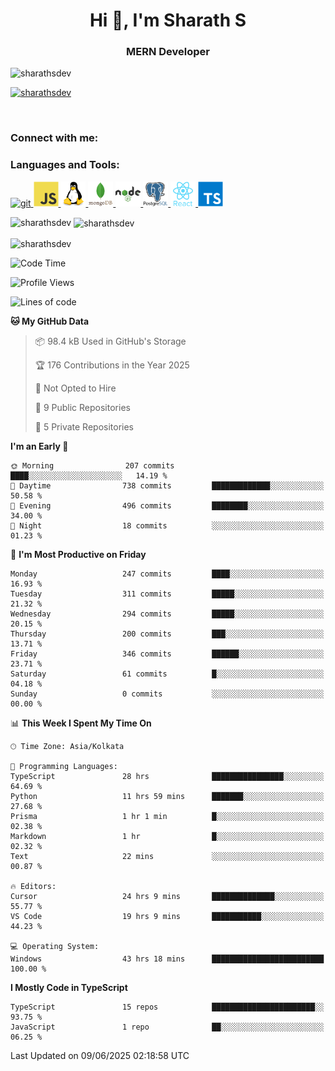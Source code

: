 <h1 align="center">Hi 👋, I'm Sharath S</h1>
<h3 align="center">MERN Developer</h3>

<p align="left"> <img src="https://komarev.com/ghpvc/?username=sharathsdev&label=Profile%20views&color=0e75b6&style=flat" alt="sharathsdev" /> </p>

<p align="left"> <a href="https://github.com/ryo-ma/github-profile-trophy"><img src="https://github-profile-trophy.vercel.app/?username=sharathsdev" alt="sharathsdev" /></a> </p>

<p align="left"> <a href="https://twitter.com/" target="blank"><img src="https://img.shields.io/twitter/follow/?logo=twitter&style=for-the-badge" alt="" /></a> </p>

<h3 align="left">Connect with me:</h3>
<p align="left">
</p>

<h3 align="left">Languages and Tools:</h3>
<p align="left"> <a href="https://git-scm.com/" target="_blank" rel="noreferrer"> <img src="https://www.vectorlogo.zone/logos/git-scm/git-scm-icon.svg" alt="git" width="40" height="40"/> </a> <a href="https://developer.mozilla.org/en-US/docs/Web/JavaScript" target="_blank" rel="noreferrer"> <img src="https://raw.githubusercontent.com/devicons/devicon/master/icons/javascript/javascript-original.svg" alt="javascript" width="40" height="40"/> </a> <a href="https://www.linux.org/" target="_blank" rel="noreferrer"> <img src="https://raw.githubusercontent.com/devicons/devicon/master/icons/linux/linux-original.svg" alt="linux" width="40" height="40"/> </a> <a href="https://www.mongodb.com/" target="_blank" rel="noreferrer"> <img src="https://raw.githubusercontent.com/devicons/devicon/master/icons/mongodb/mongodb-original-wordmark.svg" alt="mongodb" width="40" height="40"/> </a> <a href="https://nodejs.org" target="_blank" rel="noreferrer"> <img src="https://raw.githubusercontent.com/devicons/devicon/master/icons/nodejs/nodejs-original-wordmark.svg" alt="nodejs" width="40" height="40"/> </a> <a href="https://www.postgresql.org" target="_blank" rel="noreferrer"> <img src="https://raw.githubusercontent.com/devicons/devicon/master/icons/postgresql/postgresql-original-wordmark.svg" alt="postgresql" width="40" height="40"/> </a> <a href="https://reactjs.org/" target="_blank" rel="noreferrer"> <img src="https://raw.githubusercontent.com/devicons/devicon/master/icons/react/react-original-wordmark.svg" alt="react" width="40" height="40"/> </a> <a href="https://www.typescriptlang.org/" target="_blank" rel="noreferrer"> <img src="https://raw.githubusercontent.com/devicons/devicon/master/icons/typescript/typescript-original.svg" alt="typescript" width="40" height="40"/> </a> </p>

<p><img align="left" src="https://github-readme-stats.vercel.app/api/top-langs?username=sharathsdev&show_icons=true&locale=en&layout=compact" alt="sharathsdev" /></p>

<p>&nbsp;<img align="center" src="https://github-readme-stats.vercel.app/api?username=sharathsdev&show_icons=true&locale=en" alt="sharathsdev" /></p>

<p><img align="center" src="https://github-readme-streak-stats.herokuapp.com/?user=sharathsdev&" alt="sharathsdev" /></p>
 
 <!--START_SECTION:waka-->
![Code Time](http://img.shields.io/badge/Code%20Time-725%20hrs%2058%20mins-blue)

![Profile Views](http://img.shields.io/badge/Profile%20Views-0-blue)

![Lines of code](https://img.shields.io/badge/From%20Hello%20World%20I%27ve%20Written-3.6%20million%20lines%20of%20code-blue)

**🐱 My GitHub Data** 

> 📦 98.4 kB Used in GitHub's Storage 
 > 
> 🏆 176 Contributions in the Year 2025
 > 
> 🚫 Not Opted to Hire
 > 
> 📜 9 Public Repositories 
 > 
> 🔑 5 Private Repositories 
 > 
**I'm an Early 🐤** 

```text
🌞 Morning                207 commits         ████░░░░░░░░░░░░░░░░░░░░░   14.19 % 
🌆 Daytime                738 commits         █████████████░░░░░░░░░░░░   50.58 % 
🌃 Evening                496 commits         ████████░░░░░░░░░░░░░░░░░   34.00 % 
🌙 Night                  18 commits          ░░░░░░░░░░░░░░░░░░░░░░░░░   01.23 % 
```
📅 **I'm Most Productive on Friday** 

```text
Monday                   247 commits         ████░░░░░░░░░░░░░░░░░░░░░   16.93 % 
Tuesday                  311 commits         █████░░░░░░░░░░░░░░░░░░░░   21.32 % 
Wednesday                294 commits         █████░░░░░░░░░░░░░░░░░░░░   20.15 % 
Thursday                 200 commits         ███░░░░░░░░░░░░░░░░░░░░░░   13.71 % 
Friday                   346 commits         ██████░░░░░░░░░░░░░░░░░░░   23.71 % 
Saturday                 61 commits          █░░░░░░░░░░░░░░░░░░░░░░░░   04.18 % 
Sunday                   0 commits           ░░░░░░░░░░░░░░░░░░░░░░░░░   00.00 % 
```


📊 **This Week I Spent My Time On** 

```text
🕑︎ Time Zone: Asia/Kolkata

💬 Programming Languages: 
TypeScript               28 hrs              ████████████████░░░░░░░░░   64.69 % 
Python                   11 hrs 59 mins      ███████░░░░░░░░░░░░░░░░░░   27.68 % 
Prisma                   1 hr 1 min          █░░░░░░░░░░░░░░░░░░░░░░░░   02.38 % 
Markdown                 1 hr                █░░░░░░░░░░░░░░░░░░░░░░░░   02.32 % 
Text                     22 mins             ░░░░░░░░░░░░░░░░░░░░░░░░░   00.87 % 

🔥 Editors: 
Cursor                   24 hrs 9 mins       ██████████████░░░░░░░░░░░   55.77 % 
VS Code                  19 hrs 9 mins       ███████████░░░░░░░░░░░░░░   44.23 % 

💻 Operating System: 
Windows                  43 hrs 18 mins      █████████████████████████   100.00 % 
```

**I Mostly Code in TypeScript** 

```text
TypeScript               15 repos            ███████████████████████░░   93.75 % 
JavaScript               1 repo              ██░░░░░░░░░░░░░░░░░░░░░░░   06.25 % 
```




 Last Updated on 09/06/2025 02:18:58 UTC
<!--END_SECTION:waka-->
